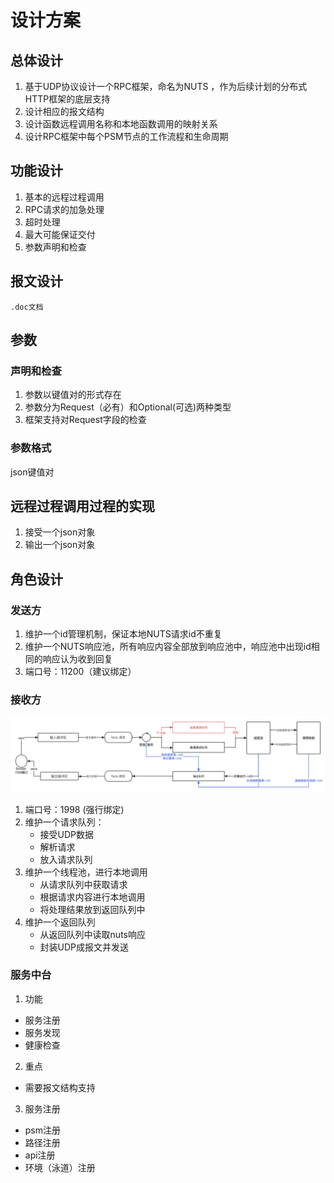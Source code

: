 # 设计方案

## 总体设计

1. 基于UDP协议设计一个RPC框架，命名为NUTS ，作为后续计划的分布式HTTP框架的底层支持
2. 设计相应的报文结构
3. 设计函数远程调用名称和本地函数调用的映射关系
4. 设计RPC框架中每个PSM节点的工作流程和生命周期

## 功能设计

1. 基本的远程过程调用
2. RPC请求的加急处理
3. 超时处理
4. 最大可能保证交付
5. 参数声明和检查

## 报文设计

    .doc文档

## 参数

### 声明和检查

1. 参数以键值对的形式存在
2. 参数分为Request（必有）和Optional(可选)两种类型
3. 框架支持对Request字段的检查

### 参数格式

json键值对

## 远程过程调用过程的实现

1. 接受一个json对象
2. 输出一个json对象

## 角色设计
### 发送方
1. 维护一个id管理机制，保证本地NUTS请求id不重复
2. 维护一个NUTS响应池，所有响应内容全部放到响应池中，响应池中出现id相同的响应认为收到回复
3. 端口号：11200（建议绑定） 
### 接收方
![alt](pics/Nuts服务端设计.png)
1. 端口号：1998 (强行绑定)
2. 维护一个请求队列：
   - 接受UDP数据
   - 解析请求
   - 放入请求队列
3. 维护一个线程池，进行本地调用
   - 从请求队列中获取请求
   - 根据请求内容进行本地调用
   - 将处理结果放到返回队列中
4. 维护一个返回队列
   - 从返回队列中读取nuts响应
   - 封装UDP成报文并发送
### 服务中台
1. 功能
- 服务注册
- 服务发现
- 健康检查
2. 重点
- 需要报文结构支持
3. 服务注册
- psm注册
- 路径注册
- api注册
- 环境（泳道）注册